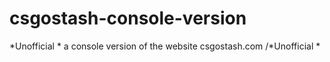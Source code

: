 # csgostash-console-version
*Unofficial * a console version of the website csgostash.com /*Unofficial *
